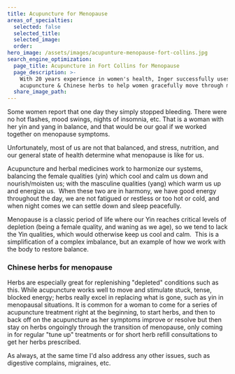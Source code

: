 ```yaml
---
title: Acupuncture for Menopause
areas_of_specialties:
  selected: false
  selected_title:
  selected_image:
  order:
hero_image: /assets/images/acupunture-menopause-fort-collins.jpg
search_engine_optimization:
  page_title: Acupuncture in Fort Collins for Menopause
  page_description: >-
    With 20 years experience in women's health, Inger successfully uses
    acupuncture & Chinese herbs to help women gracefully move through menopause.
  share_image_path:
---
```


Some women report that one day they simply stopped bleeding. There were no hot flashes, mood swings, nights of insomnia, etc. That is a woman with her yin and yang in balance, and that would be our goal if we worked together on menopause symptoms.

Unfortunately, most of us are not that balanced, and stress, nutrition, and our general state of health determine what menopause is like for us.

Acupuncture and herbal medicines work to harmonize our systems, balancing the female qualities (yin) which cool and calm us down and nourish/moisten us; with the masculine qualities (yang) which warm us up and energize us.  When these two are in harmony, we have good energy throughout the day, we are not fatigued or restless or too hot or cold, and when night comes we can settle down and sleep peacefully.

Menopause is a classic period of life where our Yin reaches critical levels of depletion (being a female quality, and waning as we age), so we tend to lack the Yin qualities, which would otherwise keep us cool and calm.  This is a simplification of a complex imbalance, but an example of how we work with the body to restore balance.

### Chinese herbs for menopause

Herbs are especially great for replenishing "depleted" conditions such as this. While acupuncture works well to move and stimulate stuck, tense, blocked energy; herbs really excel in replacing what is gone, such as yin in menopausal situations. It is common for a woman to come for a series of acupuncture treatment right at the beginning, to start herbs, and then to back off on the acupuncture as her symptoms improve or resolve but then stay on herbs ongoingly through the transition of menopause, only coming in for regular "tune up" treatments or for short herb refill consultations to get her herbs prescribed.

As always, at the same time I'd also address any other issues, such as digestive complains, migraines, etc.